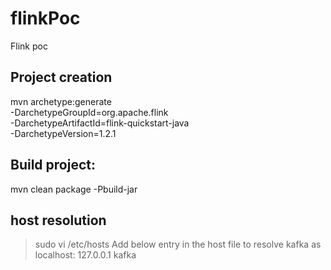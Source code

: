 # flinkPoc
Flink poc
## Project creation
mvn archetype:generate                               \
      -DarchetypeGroupId=org.apache.flink              \
      -DarchetypeArtifactId=flink-quickstart-java      \
      -DarchetypeVersion=1.2.1

## Build project:
mvn clean package -Pbuild-jar

## host resolution
> sudo vi /etc/hosts
> Add below entry in the host file to resolve kafka as localhost:
    127.0.0.1       kafka